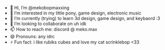 - 👋 Hi, I’m @mekobopmaxxing
- 👀 I’m interested in my little pony, game design, electronic music
- 🌱 I’m currently (trying) to learn 3d design, game design, and keybaord :3
- 💞️ I’m looking to collaborate on uh idk
- 📫 How to reach me: discord @ meko.max
- 😄 Pronouns: any idrc
- ⚡ Fun fact: i like rubiks cubes and love my cat scrinklebop <33

<!---
mekobopmaxxing/mekobopmaxxing is a ✨ special ✨ repository because its `README.md` (this file) appears on your GitHub profile.
You can click the Preview link to take a look at your changes.
--->
